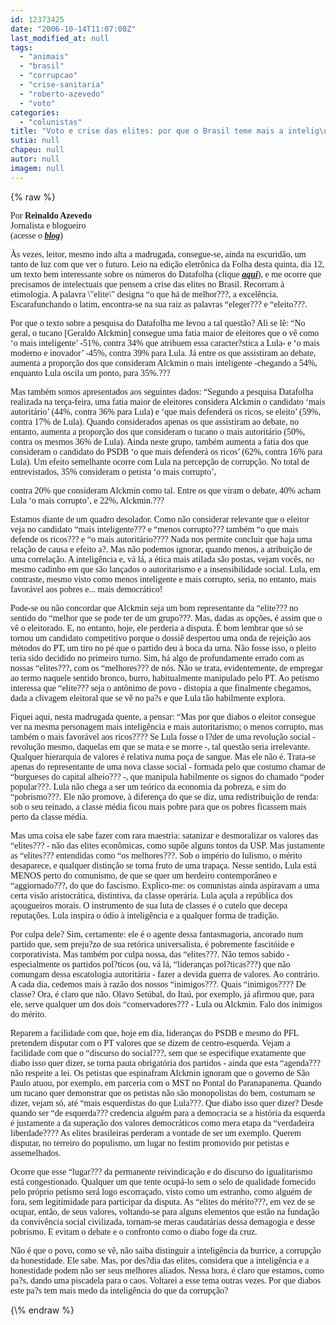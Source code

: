 ```yaml
---
id: 12373425
date: "2006-10-14T11:07:00Z"
last_modified_at: null
tags:
  - "animais"
  - "brasil"
  - "corrupcao"
  - "crise-sanitaria"
  - "roberto-azevedo"
  - "voto"
categories:
  - "colunistas"
title: "Voto e crise das elites: por que o Brasil teme mais a intelig\u00eancia do que a corrup\u00e7\u00e3o? (Reinaldo Azevedo)"
sutia: null
chapeu: null
autor: null
imagem: null
---
```

{\% raw %}
<p><P><FONT face=Verdana>Por <STRONG>Reinaldo Azevedo</STRONG><BR>Jornalista e blogueiro<BR></FONT><FONT face=Verdana>(acesse o <STRONG><EM><A href=\"https://www.reinaldoazevedo.com.br/\" target=_blank>blog</A></EM></STRONG>)</FONT></P></p>
<p><P><FONT face=Verdana>Às vezes, leitor, mesmo indo alta a madrugada, consegue-se, ainda na escuridão, um tanto de luz com que ver o futuro. Leio na edição eletrônica da Folha desta quinta, dia 12, um texto bem interessante sobre os números do Datafolha (clique <STRONG><EM><A href=\"https://www1.folha.uol.com.br/fsp/brasil/fc1210200602.htm\" target=_blank>aqui</A></EM></STRONG>)</FONT><FONT face=Verdana>, e me ocorre que precisamos de intelectuais que pensem a crise das elites no Brasil. Recorram à etimologia. A palavra \"elite\" designa “o que há de melhor???, a excelência. Escarafunchando o latim, encontra-se na sua raiz as palavras “eleger??? e “eleito???.</FONT></P></p>
<p><P><FONT face=Verdana>Por que o texto sobre a pesquisa do Datafolha me levou a tal questão? Ali se lê: “No geral, o tucano [Geraldo Alckmin] consegue uma fatia maior de eleitores que o vê como ‘o mais inteligente’ -51%, contra 34% que atribuem essa caracter?stica a Lula- e ‘o mais moderno e inovador’ -45%, contra 39% para Lula. Já entre os que assistiram ao debate, aumenta a proporção dos que consideram Alckmin o mais inteligente -chegando a 54%, enquanto Lula oscila um ponto, para 35%.???</FONT></P></p>
<p><P><FONT face=Verdana>Mas também somos apresentados aos seguintes dados: “Segundo a pesquisa Datafolha realizada na terça-feira, uma fatia maior de eleitores considera Alckmin o candidato ‘mais autoritário’ (44%, contra 36% para Lula) e ‘que mais defenderá os ricos, se eleito’ (59%, contra 17% de Lula). Quando considerados apenas os que assistiram ao debate, no entanto, aumenta a proporção dos que consideram o tucano o mais autoritário (50%, contra os mesmos 36% de Lula). Ainda neste grupo, também aumenta a fatia dos que consideram o candidato do PSDB ‘o que mais defenderá os ricos’ (62%, contra 16% para Lula). Um efeito semelhante ocorre com Lula na percepção de corrupção. No total de entrevistados, 35% consideram o petista ‘o mais corrupto’,</p>
<p> contra 20% que consideram Alckmin como tal. Entre os que viram o debate, 40% acham Lula ‘o mais corrupto’, e 22%, Alckmin.???</FONT></P></p>
<p><P><FONT face=Verdana>Estamos diante de um quadro desolador. Como não considerar relevante que o eleitor veja no candidato “mais inteligente??? e “menos corrupto??? também “o que mais defende os ricos??? e “o mais autoritário???? Nada nos permite concluir que haja uma relação de causa e efeito a?. Mas não podemos ignorar, quando menos, a atribuição de uma correlação. A inteligência e, vá lá, a ética mais atilada são postas, vejam vocês, no mesmo cadinho em que são lançados o autoritarismo e a insensibilidade social. Lula, em contraste, mesmo visto como menos inteligente e mais corrupto, seria, no entanto, mais favorável aos pobres e... mais democrático!</FONT></P></p>
<p><P><FONT face=Verdana>Pode-se ou não concordar que Alckmin seja um bom representante da “elite??? no sentido do “melhor que se pode ter de um grupo???. Mas, dadas as opções, é assim que o vê o eleitorado. E, no entanto, hoje, ele perderia a disputa. É bom lembrar que só se tornou um candidato competitivo porque o dossiê despertou uma onda de rejeição aos métodos do PT, um tiro no pé que o partido deu à boca da urna. Não fosse isso, o pleito teria sido decidido no primeiro turno. Sim, há algo de profundamente errado com as nossas “elites???, com os “melhores??? de nós. Não se trata, evidentemente, de empregar ao termo naquele sentido bronco, burro, habitualmente manipulado pelo PT. Ao petismo interessa que “elite??? seja o antônimo de povo - distopia a que finalmente chegamos, dada a clivagem eleitoral que se vê no pa?s e que Lula tão habilmente explora.</FONT></P></p>
<p><P><FONT face=Verdana>Fiquei aqui, nesta madrugada quente, a pensar: “Mas por que diabos o eleitor consegue ver na mesma personagem mais inteligência e mais autoritarismo; o menos corrupto, mas também o mais favorável aos ricos???? Se Lula fosse o l?der de uma revolução social - revolução mesmo, daquelas em que se mata e se morre -, tal questão seria irrelevante. Qualquer hierarquia de valores é relativa numa poça de sangue. Mas ele não é. Trata-se apenas do representante de uma nova classe social - formada pelo que costumo chamar de “burgueses do capital alheio??? -, que manipula habilmente os signos do chamado “poder popular???. Lula não chega a ser um teórico da economia da pobreza, e sim do “pobrismo???. Ele não promove, à diferença do que se diz, uma redistribuição de renda: sob o seu reinado, a classe média ficou mais pobre para que os pobres ficassem mais perto da classe média.</FONT></P></p>
<p><P><FONT face=Verdana>Mas uma coisa ele sabe fazer com rara maestria: satanizar e desmoralizar os valores das “elites??? - não das elites econômicas, como supõe alguns tontos da USP. Mas justamente as “elites??? entendidas como “os melhores???. Sob o império do lulismo, o mérito desaparece, e qualquer distinção se torna fruto de uma trapaça. Nesse sentido, Lula está MENOS perto do comunismo, de que se quer um herdeiro contemporâneo e “aggiornado???, do que do fascismo. Explico-me: os comunistas ainda aspiravam a uma certa visão aristocrática, distintiva, da classe operária. Lula açula a república dos açougueiros morais. O instrumento de sua luta de classes é o cutelo que decepa reputações. Lula inspira o ódio à inteligência e a qualquer forma de tradição.</FONT></P></p>
<p><P><FONT face=Verdana>Por culpa dele? Sim, certamente: ele é o agente dessa fantasmagoria, ancorado num partido que, sem preju?zo de sua retórica universalista, é pobremente fascitóide e corporativista. Mas também por culpa nossa, das “elites???. Não temos sabido - especialmente os partidos pol?ticos (ou, vá lá, “lideranças pol?ticas???) que não comungam dessa escatologia autoritária - fazer a devida guerra de valores. Ao contrário. A cada dia, cedemos mais à razão dos nossos “inimigos???. Quais “inimigos???? De classe? Ora, é claro que não. Olavo Setúbal, do Itaú, por exemplo, já afirmou que, para ele, serve qualquer um dos dois “conservadores??? - Lula ou Alckmin. Falo dos inimigos do mérito.</FONT></P></p>
<p><P><FONT face=Verdana>Reparem a facilidade com que, hoje em dia, lideranças do PSDB e mesmo do PFL pretendem disputar com o PT valores que se dizem de centro-esquerda. Vejam a facilidade com que o “discurso do social???, sem que se especifique exatamente que diabo isso quer dizer, se torna pauta obrigatória dos partidos - ainda que esta “agenda??? não respeite a lei. Os petistas que espinafram Alckmin ignoram que o governo de São Paulo atuou, por exemplo, em parceria com o MST no Pontal do Paranapanema. Quando um tucano quer demonstrar que os petistas não são monopolistas do bem, costumam se dizer, vejam só, até “mais esquerdistas do que Lula???. Que diabo isso quer dizer? Desde quando ser “de esquerda??? credencia alguém para a democracia se a história da esquerda é justamente a da superação dos valores democráticos como mera etapa da “verdadeira liberdade???? As elites brasileiras perderam a vontade de ser um exemplo. Querem disputar, no terreiro do populismo, um lugar no festim promovido por petistas e assemelhados.</FONT></P></p>
<p><P><FONT face=Verdana>Ocorre que esse “lugar??? da permanente reivindicação e do discurso do igualitarismo está congestionado. Qualquer um que tente ocupá-lo sem o selo de qualidade fornecido pelo próprio petismo será logo escorraçado, visto como um estranho, como alguém de fora, sem legitimidade para participar da disputa. As “elites do mérito???, em vez de se ocupar, então, de seus valores, voltando-se para alguns elementos que estão na fundação da convivência social civilizada, tornam-se meras caudatárias dessa demagogia e desse pobrismo. E evitam o debate e o confronto como o diabo foge da cruz.</FONT></P></p>
<p><P><FONT face=Verdana>Não é que o povo, como se vê, não saiba distinguir a inteligência da burrice, a corrupção da honestidade. Ele sabe. Mas, por des?dia das elites, considera que a inteligência e a honestidade podem não ser seus melhores aliados. Nessa hora, é claro que estamos, como pa?s, dando uma piscadela para o caos. Voltarei a esse tema outras vezes. Por que diabos este pa?s tem mais medo da inteligência do que da corrupção?</FONT></P> </p>
{\% endraw %}